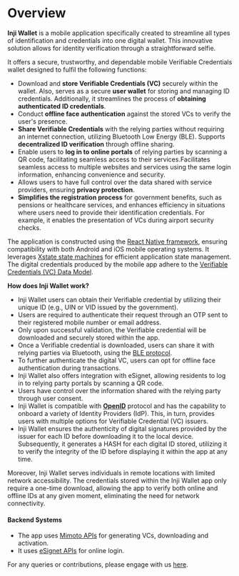 # Overview

**Inji Wallet** is a mobile application specifically created to streamline all types of identification and credentials into one digital wallet. This innovative solution allows for identity verification through a straightforward selfie. 

It offers a secure, trustworthy, and dependable mobile Verifiable Credentials wallet designed to fulfil the following functions:

* Download and **store Verifiable Credentials (VC)** securely within the wallet. Also, serves as a secure **user wallet** for storing and managing ID credentials. Additionally, it streamlines the process of **obtaining authenticated ID credentials**.
* Conduct **offline face authentication** against the stored VCs to verify the user's presence.
* **Share Verifiable Credentials** with the relying parties without requiring an internet connection, utilizing Bluetooth Low Energy (BLE). Supports **decentralized ID verification** through offline sharing.
* Enable users to **log in to online portals** of relying parties by scanning a QR code, facilitating seamless access to their services.Facilitates seamless access to multiple websites and services using the same login information, enhancing convenience and security.
* Allows users to have full control over the data shared with service providers, ensuring **privacy protection**.
* **Simplifies the registration process** for government benefits, such as pensions or healthcare services, and enhances efficiency in situations where users need to provide their identification credentials. For example, it enables the presentation of VCs during airport security checks.

The application is constructed using the [React Native framework](https://reactnative.dev/), ensuring compatibility with both Android and iOS mobile operating systems. It leverages [Xstate state machines](https://xstate.js.org/docs/) for efficient application state management. The digital credentials produced by the mobile app adhere to the [Verifiable Credentials (VC) Data Model](https://www.w3.org/TR/vc-data-model/).

**How does Inji Wallet work?**

* Inji Wallet users can obtain their Verifiable credential by utilizing their unique ID (e.g., UIN or VID issued by the government).
* Users are required to authenticate their request through an OTP sent to their registered mobile number or email address.
* Only upon successful validation, the Verifiable credential will be downloaded and securely stored within the app.
* Once a Verifiable credential is downloaded, users can share it with relying parties via Bluetooth, using the [BLE protocol](https://tlodderstedt.github.io/openid-for-verifiable-presentations-offline-1\_0-00.html).
* To further authenticate the digital VC, users can opt for offline face authentication during transactions.
* Inji Wallet also offers integration with eSignet, allowing residents to log in to relying party portals by scanning a QR code.
* Users have control over the information shared with the relying party through user consent.
* Inji Wallet is compatible with [**OpenID**](https://openid.net/developers/how-connect-works/) protocol and has the capability to onboard a variety of Identity Providers (IdP). This, in turn, provides users with multiple options for Verifiable Credential (VC) issuers.
* Inji Wallet ensures the authenticity of digital signatures provided by the issuer for each ID before downloading it to the local device. Subsequently, it generates a HASH for each digital ID stored, utilizing it to verify the integrity of the ID before displaying it within the app at any time.

Moreover, Inji Wallet serves individuals in remote locations with limited network accessibility. The credentials stored within the Inji Wallet app only require a one-time download, allowing the app to verify both online and offline IDs at any given moment, eliminating the need for network connectivity.

#### Backend Systems

* The app uses [Mimoto APIs](https://mosip.stoplight.io/docs/mimoto) for generating VCs, downloading and activation.
* It uses [eSignet APIs](https://mosip.stoplight.io/docs/identity-provider/jlmszj6dlxigw-e-signet) for online login.

For any queries or contributions, please engage with us [here](https://community.mosip.io/c/inji/16).
